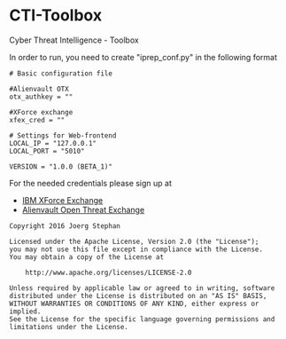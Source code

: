 # CTI-Toolbox
Cyber Threat Intelligence - Toolbox

In order to run, you need to create "iprep_conf.py" in the following format

```
# Basic configuration file

#Alienvault OTX
otx_authkey = ""

#XForce exchange
xfex_cred = ""

# Settings for Web-frontend
LOCAL_IP = "127.0.0.1"
LOCAL_PORT = "5010"

VERSION = "1.0.0 (BETA_1)"
```
For the needed credentials please sign up at
* [IBM XForce Exchange](https://exchange.xforce.ibmcloud.com/)
* [Alienvault Open Threat Exchange](https://otx.alienvault.com/api/)

```
Copyright 2016 Joerg Stephan

Licensed under the Apache License, Version 2.0 (the "License");
you may not use this file except in compliance with the License.
You may obtain a copy of the License at

    http://www.apache.org/licenses/LICENSE-2.0

Unless required by applicable law or agreed to in writing, software
distributed under the License is distributed on an "AS IS" BASIS,
WITHOUT WARRANTIES OR CONDITIONS OF ANY KIND, either express or implied.
See the License for the specific language governing permissions and
limitations under the License.
```